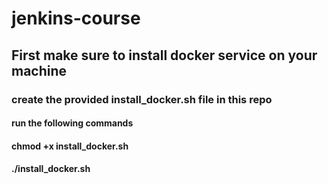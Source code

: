 # jenkins-course


## First make sure to install docker service on your machine

### create the provided install_docker.sh file in this repo 
#### run the following commands 
#### chmod +x install_docker.sh
#### ./install_docker.sh
